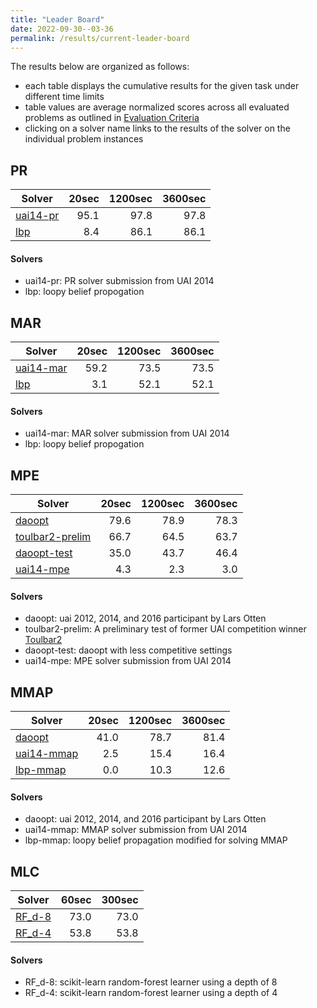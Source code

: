 ```yaml
---
title: "Leader Board"
date: 2022-09-30--03-36
permalink: /results/current-leader-board
---
```




The results below are organized as follows:
- each table displays the cumulative results for the given task under different time limits
- table values are average normalized scores across all evaluated problems as outlined in [Evaluation Criteria](https://uaicompetition.github.io/uci-2022/results/evaluation-criteria/)
- clicking on a solver name links to the results of the solver on the individual problem instances 


## PR

|                    Solver                    | 20sec | 1200sec | 3600sec |
| -------------------------------------------- | ----: | ------: | ------: |
| [uai14-pr](solver-scores/uai14-pr-scores.md) |  95.1 |    97.8 |    97.8 |
| [lbp](solver-scores/lbp-scores.md)           |   8.4 |    86.1 |    86.1 |

#### Solvers

- uai14-pr: PR solver submission from UAI 2014
- lbp: loopy belief propogation
## MAR

|                     Solver                     | 20sec | 1200sec | 3600sec |
| ---------------------------------------------- | ----: | ------: | ------: |
| [uai14-mar](solver-scores/uai14-mar-scores.md) |  59.2 |    73.5 |    73.5 |
| [lbp](solver-scores/lbp-scores.md)             |   3.1 |    52.1 |    52.1 |

#### Solvers

- uai14-mar: MAR solver submission from UAI 2014
- lbp: loopy belief propogation
## MPE

|                           Solver                           | 20sec | 1200sec | 3600sec |
| ---------------------------------------------------------- | ----: | ------: | ------: |
| [daoopt](solver-scores/daoopt-scores.md)                   |  79.6 |    78.9 |    78.3 |
| [toulbar2-prelim](solver-scores/toulbar2-prelim-scores.md) |  66.7 |    64.5 |    63.7 |
| [daoopt-test](solver-scores/daoopt-test-scores.md)         |  35.0 |    43.7 |    46.4 |
| [uai14-mpe](solver-scores/uai14-mpe-scores.md)             |   4.3 |     2.3 |     3.0 |

#### Solvers

- daoopt: uai 2012, 2014, and 2016 participant by Lars Otten
- toulbar2-prelim: A preliminary test of former UAI competition winner [Toulbar2](https://github.com/toulbar2/toulbar2)
- daoopt-test: daoopt with less competitive settings
- uai14-mpe: MPE solver submission from UAI 2014
## MMAP

|                      Solver                      | 20sec | 1200sec | 3600sec |
| ------------------------------------------------ | ----: | ------: | ------: |
| [daoopt](solver-scores/daoopt-scores.md)         |  41.0 |    78.7 |    81.4 |
| [uai14-mmap](solver-scores/uai14-mmap-scores.md) |   2.5 |    15.4 |    16.4 |
| [lbp-mmap](solver-scores/lbp-mmap-scores.md)     |   0.0 |    10.3 |    12.6 |

#### Solvers

- daoopt: uai 2012, 2014, and 2016 participant by Lars Otten
- uai14-mmap: MMAP solver submission from UAI 2014
- lbp-mmap: loopy belief propagation modified for solving MMAP
## MLC

|                  Solver                  | 60sec | 300sec |
| ---------------------------------------- | ----: | -----: |
| [RF_d-8](solver-scores/RF_d-8-scores.md) |  73.0 |   73.0 |
| [RF_d-4](solver-scores/RF_d-4-scores.md) |  53.8 |   53.8 |

#### Solvers

- RF_d-8: scikit-learn random-forest learner using a depth of 8
- RF_d-4: scikit-learn random-forest learner using a depth of 4
